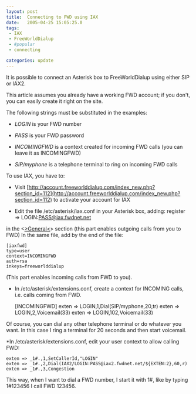 ```yaml
---
layout: post
title:  Connecting to FWD using IAX
date:   2005-04-25 15:05:25.0
tags:
 - IAX
 - FreeWorldDialup
 - #popular
 - connecting

categories: update
---
```


It is possible to connect an Asterisk box to FreeWorldDialup using either SIP or IAX2.

This article assumes you already have a working FWD account; if you don't, you can easily create it right on the site.

The following strings must be substituted in the examples: 

* *LOGIN* is your FWD number 

* *PASS* is your FWD password 

* *INCOMINGFWD* is a context created for incoming FWD calls (you can leave it as INCOMINGFWD) 

* *SIP/myphone* is a telephone terminal to ring on incoming FWD calls 

To use IAX, you have to: 

* Visit [http://account.freeworlddialup.com/index_new.php?section_id=112](http://account.freeworlddialup.com/index_new.php?section_id=112) to activate your account for IAX 


* Edit the file /etc/asterisk/iax.conf in your Asterisk box, adding: 
    register => LOGIN:PASS@iax.fwdnet.net

in the <[>General<](-NOTFOUND->General<)> section (this part enables outgoing calls from you to FWD) 
In the same file, add by the end of the file: 

    
    [iaxfwd]
    type=user
    context=INCOMINGFWD
    auth=rsa
    inkeys=freeworlddialup

(This part enables incoming calls from FWD to you). 


* In /etc/asterisk/extensions.conf, create a context for INCOMING calls, i.e. calls coming from FWD. 
    
    [INCOMINGFWD]
    exten => LOGIN,1,Dial(SIP/myphone,20,tr)
    exten => LOGIN,2,Voicemail(33)
    exten => LOGIN,102,Voicemail(33) 

Of course, you can dial any other telephone terminal or do whatever you want. In this case I ring a terminal for 20 seconds and then start voicemail. 


*In /etc/asterisk/extensions.conf, edit your user context to allow calling FWD: 
    
    exten => _1#.,1,SetCallerId,"LOGIN"
    exten => _1#.,2,Dial(IAX2/LOGIN:PASS@iax2.fwdnet.net/${EXTEN:2},60,r)
    exten => _1#.,3,Congestion 

This way, when I want to dial a FWD number, I start it with 1#, like by typing 1#123456 I call FWD 123456.
